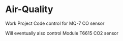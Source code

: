 Air-Quality
===========

Work Project
Code control for MQ-7 CO sensor

Will eventually also control Module T6615 CO2 sensor
